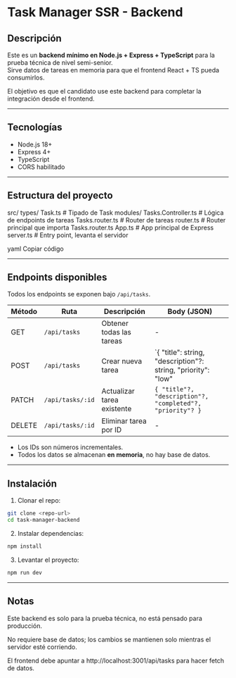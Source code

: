 # Task Manager SSR - Backend

## Descripción

Este es un **backend mínimo en Node.js + Express + TypeScript** para la prueba técnica de nivel semi-senior.  
Sirve datos de tareas en memoria para que el frontend React + TS pueda consumirlos.

El objetivo es que el candidato use este backend para completar la integración desde el frontend.

---

## Tecnologías

- Node.js 18+
- Express 4+
- TypeScript
- CORS habilitado

---

## Estructura del proyecto

src/
types/
Task.ts # Tipado de Task
modules/
Tasks.Controller.ts # Lógica de endpoints de tareas
Tasks.router.ts # Router de tareas
router.ts # Router principal que importa Tasks.router.ts
App.ts # App principal de Express
server.ts # Entry point, levanta el servidor

yaml
Copiar código

---

## Endpoints disponibles

Todos los endpoints se exponen bajo `/api/tasks`.

| Método | Ruta             | Descripción                    | Body (JSON)                         |
|--------|-----------------|--------------------------------|------------------------------------|
| GET    | `/api/tasks`     | Obtener todas las tareas       | -                                  |
| POST   | `/api/tasks`     | Crear nueva tarea              | `{ "title": string, "description"?: string, "priority": "low"|"medium"|"high" }` |
| PATCH  | `/api/tasks/:id` | Actualizar tarea existente     | `{ "title"?, "description"?, "completed"?, "priority"? }` |
| DELETE | `/api/tasks/:id` | Eliminar tarea por ID          | -                                  |

- Los IDs son números incrementales.
- Todos los datos se almacenan **en memoria**, no hay base de datos.

---

## Instalación

1. Clonar el repo:

```bash
git clone <repo-url>
cd task-manager-backend
```

2. Instalar dependencias:

```bash
npm install
```

3. Levantar el proyecto:

```bash
npm run dev
```

---

## Notas

Este backend es solo para la prueba técnica, no está pensado para producción.

No requiere base de datos; los cambios se mantienen solo mientras el servidor esté corriendo.

El frontend debe apuntar a http://localhost:3001/api/tasks para hacer fetch de datos.